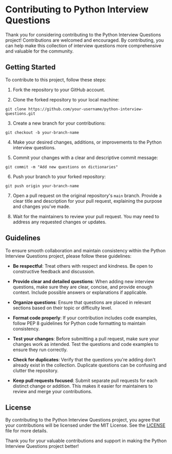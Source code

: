 # Contributing to Python Interview Questions

Thank you for considering contributing to the Python Interview Questions project! Contributions are welcomed and encouraged. By contributing, you can help make this collection of interview questions more comprehensive and valuable for the community.

## Getting Started

To contribute to this project, follow these steps:

1. Fork the repository to your GitHub account.

2. Clone the forked repository to your local machine:

`git clone https://github.com/your-username/python-interview-questions.git`

3. Create a new branch for your contributions:

`git checkout -b your-branch-name`

4. Make your desired changes, additions, or improvements to the Python interview questions.

5. Commit your changes with a clear and descriptive commit message:

`git commit -m "Add new questions on dictionaries"`

6. Push your branch to your forked repository:

`git push origin your-branch-name`

7. Open a pull request on the original repository's `main` branch. Provide a clear title and description for your pull request, explaining the purpose and changes you've made.

8. Wait for the maintainers to review your pull request. You may need to address any requested changes or updates.

## Guidelines

To ensure smooth collaboration and maintain consistency within the Python Interview Questions project, please follow these guidelines:

- **Be respectful**: Treat others with respect and kindness. Be open to constructive feedback and discussion.

- **Provide clear and detailed questions**: When adding new interview questions, make sure they are clear, concise, and provide enough context. Include possible answers or explanations if applicable.

- **Organize questions**: Ensure that questions are placed in relevant sections based on their topic or difficulty level.

- **Format code properly**: If your contribution includes code examples, follow PEP 8 guidelines for Python code formatting to maintain consistency.

- **Test your changes**: Before submitting a pull request, make sure your changes work as intended. Test the questions and code examples to ensure they run correctly.

- **Check for duplicates**: Verify that the questions you're adding don't already exist in the collection. Duplicate questions can be confusing and clutter the repository.

- **Keep pull requests focused**: Submit separate pull requests for each distinct change or addition. This makes it easier for maintainers to review and merge your contributions.

## License

By contributing to the Python Interview Questions project, you agree that your contributions will be licensed under the MIT License. See the [LICENSE](LICENSE) file for more details.

Thank you for your valuable contributions and support in making the Python Interview Questions project better!

